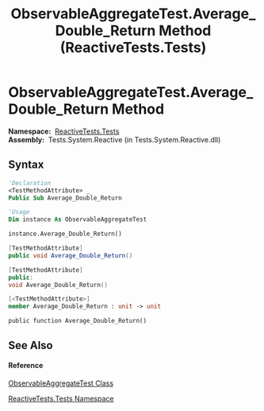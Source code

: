 ﻿---
title: ObservableAggregateTest.Average_Double_Return Method  (ReactiveTests.Tests)
TOCTitle: Average_Double_Return Method
ms:assetid: M:ReactiveTests.Tests.ObservableAggregateTest.Average_Double_Return
ms:mtpsurl: https://msdn.microsoft.com/en-us/library/reactivetests.tests.observableaggregatetest.average_double_return(v=VS.103)
ms:contentKeyID: 36620877
ms.date: 06/28/2011
mtps_version: v=VS.103
f1_keywords:
- ReactiveTests.Tests.ObservableAggregateTest.Average_Double_Return
dev_langs:
- CSharp
- JScript
- VB
- FSharp
- c++
---

# ObservableAggregateTest.Average\_Double\_Return Method

**Namespace:**  [ReactiveTests.Tests](hh289046\(v=vs.103\).md)  
**Assembly:**  Tests.System.Reactive (in Tests.System.Reactive.dll)

## Syntax

``` vb
'Declaration
<TestMethodAttribute> _
Public Sub Average_Double_Return
```

``` vb
'Usage
Dim instance As ObservableAggregateTest

instance.Average_Double_Return()
```

``` csharp
[TestMethodAttribute]
public void Average_Double_Return()
```

``` c++
[TestMethodAttribute]
public:
void Average_Double_Return()
```

``` fsharp
[<TestMethodAttribute>]
member Average_Double_Return : unit -> unit 
```

``` jscript
public function Average_Double_Return()
```

## See Also

#### Reference

[ObservableAggregateTest Class](hh314823\(v=vs.103\).md)

[ReactiveTests.Tests Namespace](hh289046\(v=vs.103\).md)

